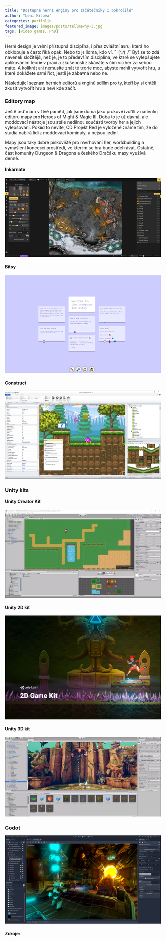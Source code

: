 ```yaml
---
title: "Dostupné herní enginy pro začátečníky i pokročilé"
author: "Leni Krsova"
categories: portfolio
featured_image: images/posts/tellmewhy-3.jpg
tags: [video games, PhD]
---
```


Herní design je velmi přístupná disciplína, i přes zvláštní auru, která ho obklopuje a často říká opak. Nebo to je lidma, kdo ví. ¯\_(ツ)_/¯ Byť se to zdá navenek složitější, než je, je to především disciplína, ve které se vylepšujete aplikováním teorie v praxi a zkušenosti získáváte s čím víc her za sebou máte. A kolikrát ani nemusíte znát té teorie moc, abyste mohli vytvořit hru, u které dokážete sami říct, jestli je zábavná nebo ne. 

Následující seznam herních editorů a enginů sdílím pro ty, kteří by si chtěli zkusit vytvořit hru a neví kde začít.

### Editory map
Ještě teď mám v živé paměti, jak jsme doma jako prckové tvořili v nativním editoru mapy pro Heroes of Might & Magic III. Doba to je už dávná, ale moddovací nástroje jsou stále nedílnou součástí tvorby her a jejich vylepšování. Pokud to nevíte, CD Projekt Red je vyloženě známé tím, že do studia nabírá lidi z moddovací kominuty, a nejsou jediní.

Mapy jsou taky dobré pískoviště pro navrhování her, worldbuilding a vymýšlení koncepcí prostředí, ve kterém se hra bude odehrávat. Ostatně, část komunity Dungeon & Dragons a českého Dračáku mapy využívá denně.

#### Inkarnate
![](/images/posts/engines/inkarnate.PNG)

#### Bitsy
![](/images/posts/engines/bitsy.PNG)

#### Construct
![](/images/posts/engines/construct.jpg)

### Unity kits

#### Unity Creator Kit
![](/images/posts/engines/unity-creator-kit.PNG)

#### Unity 2D kit
![](/images/posts/engines/unity-2dkit.PNG)

#### Unity 3D kit
![](/images/posts/engines/unity-3dkit.PNG)

### Godot
![](/images/posts/engines/godot.PNG)


#### Zdroje:
[^1]: https://gg.deals/dlc/basic-platformer-game-engine-for-construct-2-and-3/
